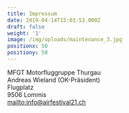 ```yaml
---
title: Impressum
date: 2019-04-14T15:03:53.000Z
draft: false
weight: '1'
image: /img/uploads/maintenance_3.jpg
positionx: 50
positiony: 50
---
```

MFGT Motorfluggruppe Thurgau\
Andreas Wieland (OK-Präsident)\
Flugplatz\
9506 Lommis \
<mailto:info@airfestival21.ch>
